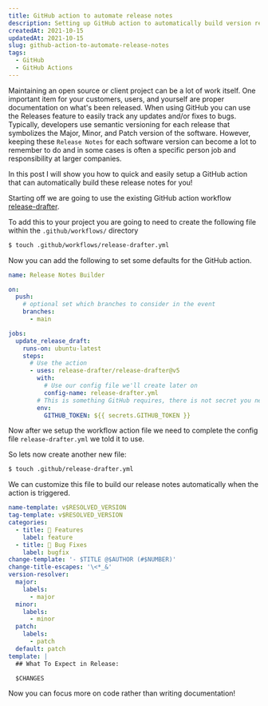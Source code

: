 ```yaml
---
title: GitHub action to automate release notes
description: Setting up GitHub action to automatically build version release draft notes.
createdAt: 2021-10-15
updatedAt: 2021-10-15
slug: github-action-to-automate-release-notes
tags:
  - GitHub
  - GitHub Actions
---
```


Maintaining an open source or client project can be a lot of work itself. One important item for your customers, users, and yourself are proper documentation on what's been released. When using GitHub you can use the Releases feature to easily track any updates and/or fixes to bugs. Typically, developers use semantic versioning for each release that symbolizes the Major, Minor, and Patch version of the software. However, keeping these `Release Notes` for each software version can become a lot to remember to do and in some cases is often a specific person job and responsibility at larger companies.

In this post I will show you how to quick and easily setup a GitHub action that can automatically build these release notes for you!

Starting off we are going to use the existing GitHub action workflow [release-drafter](https://github.com/release-drafter/release-drafter).

To add this to your project you are going to need to create the following file within the `.github/workflows/` directory

```bash
$ touch .github/workflows/release-drafter.yml
```

Now you can add the following to set some defaults for the GitHub action.

```yml [.github/workflows/release-drafter.yml]
name: Release Notes Builder

on:
  push:
    # optional set which branches to consider in the event
    branches:
      - main

jobs:
  update_release_draft:
    runs-on: ubuntu-latest
    steps:
      # Use the action
      - uses: release-drafter/release-drafter@v5
        with:
          # Use our config file we'll create later on
          config-name: release-drafter.yml
        # This is something GitHub requires, there is not secret you need to add to repo
        env:
          GITHUB_TOKEN: ${{ secrets.GITHUB_TOKEN }}
```

Now after we setup the workflow action file we need to complete the config file
`release-drafter.yml` we told it to use.

So lets now create another new file:

```bash
$ touch .github/release-drafter.yml
```

We can customize this file to build our release notes automatically when the action is triggered.

```yml [.github/release-drafter.yml]
name-template: v$RESOLVED_VERSION
tag-template: v$RESOLVED_VERSION
categories:
  - title: 🚀 Features
    label: feature
  - title: 🐛 Bug Fixes
    label: bugfix
change-template: '- $TITLE @$AUTHOR (#$NUMBER)'
change-title-escapes: '\<*_&'
version-resolver:
  major:
    labels:
      - major
  minor:
    labels:
      - minor
  patch:
    labels:
      - patch
  default: patch
template: |
  ## What To Expect in Release:

  $CHANGES
```

Now you can focus more on code rather than writing documentation!
